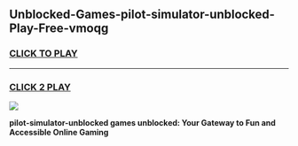 
## Unblocked-Games-pilot-simulator-unblocked-Play-Free-vmoqg
<h3>
<a href="https://premium76.site?title=pilot-simulator-unblocked&ref=20M">CLICK TO PLAY</a></h3>
<hr>

<h3>
<a href="https://premium76.site?title=pilot-simulator-unblocked&ref=20M">CLICK 2 PLAY</a>
  
</h3>

<a href="https://premium76.site?title=pilot-simulator-unblocked&ref=19M"><img src="https://clearcache.store/games.png"></a>


**pilot-simulator-unblocked games unblocked: Your Gateway to Fun and Accessible Online Gaming**

